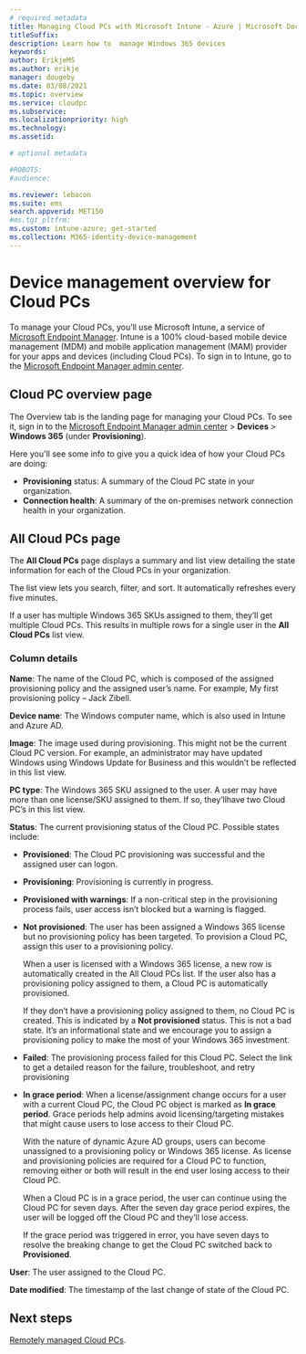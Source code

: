 ```yaml
---
# required metadata
title: Managing Cloud PCs with Microsoft Intune - Azure | Microsoft Docs
titleSuffix:
description: Learn how to  manage Windows 365 devices
keywords:
author: ErikjeMS  
ms.author: erikje
manager: dougeby
ms.date: 03/08/2021
ms.topic: overview
ms.service: cloudpc
ms.subservice:
ms.localizationpriority: high
ms.technology:
ms.assetid: 

# optional metadata

#ROBOTS:
#audience:

ms.reviewer: lebacon
ms.suite: ems
search.appverid: MET150
#ms.tgt_pltfrm:
ms.custom: intune-azure; get-started
ms.collection: M365-identity-device-management
---
```


# Device management overview for Cloud PCs

To manage your Cloud PCs, you’ll use Microsoft Intune, a service of [Microsoft Endpoint Manager](https://admin.microsoft.com/). Intune is a 100% cloud-based mobile device management (MDM) and mobile application management (MAM) provider for your apps and devices (including Cloud PCs). To sign in to Intune, go to the [Microsoft Endpoint Manager admin center](https://admin.microsoft.com/).

## Cloud PC overview page

The Overview tab is the landing page for managing your Cloud PCs. To see it, sign in to the [Microsoft Endpoint Manager admin center](https://admin.microsoft.com/) > **Devices** > **Windows 365** (under **Provisioning**).

Here you'll see some info to give you a quick idea of how your Cloud PCs are doing:

- **Provisioning** status: A summary of the Cloud PC state in your organization.
- **Connection health**:  A summary of the on-premises network connection health in your organization.  

## All Cloud PCs page

The **All Cloud PCs** page displays a summary and list view detailing the state information for each of the Cloud PCs in your organization.

The list view lets you search, filter, and sort. It automatically refreshes every five minutes.

If a user has multiple Windows 365 SKUs assigned to them, they’ll get multiple Cloud PCs. This results in multiple rows for a single user in the **All Cloud PCs** list view.

### Column details

**Name**: The name of the Cloud PC, which is composed of the assigned provisioning policy and the assigned user’s name. For example, My first provisioning policy – Jack Zibell.

**Device name**: The Windows computer name, which is also used in Intune and Azure AD.

**Image**: The image used during provisioning. This might not be the current Cloud PC version. For example, an administrator may have updated Windows using Windows Update for Business and this wouldn’t be reflected in this list view.  

**PC type**: The Windows 365 SKU assigned to the user. A user may have more than one license/SKU assigned to them. If so, they’llhave two Cloud PC’s in this list view.  

**Status**: The current provisioning status of the Cloud PC. Possible states include:
  
- **Provisioned**: The Cloud PC provisioning was successful and the assigned user can logon.
- **Provisioning**: Provisioning is currently in progress.  
- **Provisioned with warnings**: If a non-critical step in the provisioning process fails, user access isn’t blocked but a warning is flagged.  
- **Not provisioned**: The user has been assigned a Windows 365 license but no provisioning policy has been targeted. To provision a Cloud PC, assign this user to a provisioning policy.

  When a user is licensed with a Windows 365 license,  a new row is automatically created in the All Cloud PCs list. If the user also has a provisioning policy assigned to them, a Cloud PC is automatically provisioned.

  If they don’t have a provisioning policy assigned to them, no Cloud PC is created. This is indicated by a **Not provisioned** status. This is not a bad state. It’s an informational state and we encourage you to assign a provisioning policy to make the most of your Windows 365 investment.  

- **Failed**: The provisioning process failed for this Cloud PC. Select the link to get a detailed reason for the failure, troubleshoot, and retry provisioning  
- **In grace period**: When a license/assignment change occurs for a user with a current Cloud PC, the Cloud PC object is marked as **In grace period**. Grace periods help admins avoid licensing/targeting mistakes that might cause users to lose access to their Cloud PC.

  With the nature of dynamic Azure AD groups, users can become unassigned to a provisioning policy or Windows 365 license. As license and provisioning policies are required for a Cloud PC to function, removing either or both will result in the end user losing access to their Cloud PC.

  When a Cloud PC is in a grace period, the user can continue using the Cloud PC for seven days. After the seven day grace period expires, the user will be logged off the Cloud PC and they’ll lose access.

  If the grace period was triggered in error, you have seven days to resolve the breaking change to get the Cloud PC switched back to **Provisioned**.

**User**: The user assigned to the Cloud PC.  

**Date modified**: The timestamp of the last change of state of the Cloud PC.  

<!-- ########################## -->
## Next steps

[Remotely managed Cloud PCs](remotely-manage-cloud-pc.md).
